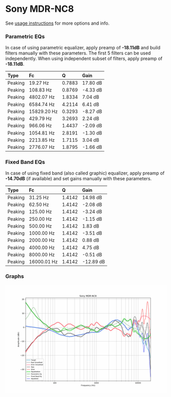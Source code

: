 # Sony MDR-NC8
See [usage instructions](https://github.com/jaakkopasanen/AutoEq#usage) for more options and info.

### Parametric EQs
In case of using parametric equalizer, apply preamp of **-18.11dB** and build filters manually
with these parameters. The first 5 filters can be used independently.
When using independent subset of filters, apply preamp of **-18.11dB**.

| Type    | Fc          |      Q | Gain     |
|:--------|:------------|:-------|:---------|
| Peaking | 19.27 Hz    | 0.7883 | 17.80 dB |
| Peaking | 108.83 Hz   | 0.8769 | -4.33 dB |
| Peaking | 4802.07 Hz  | 1.8334 | 7.04 dB  |
| Peaking | 6584.74 Hz  | 4.2114 | 6.41 dB  |
| Peaking | 15829.20 Hz | 0.3293 | -8.27 dB |
| Peaking | 429.79 Hz   | 3.2693 | 2.24 dB  |
| Peaking | 966.06 Hz   | 1.4437 | -2.09 dB |
| Peaking | 1054.81 Hz  | 2.8191 | -1.30 dB |
| Peaking | 2213.85 Hz  | 1.7115 | 3.04 dB  |
| Peaking | 2776.07 Hz  | 1.8795 | -1.66 dB |

### Fixed Band EQs
In case of using fixed band (also called graphic) equalizer, apply preamp of **-14.70dB**
(if available) and set gains manually with these parameters.

| Type    | Fc          |      Q | Gain      |
|:--------|:------------|:-------|:----------|
| Peaking | 31.25 Hz    | 1.4142 | 14.98 dB  |
| Peaking | 62.50 Hz    | 1.4142 | -2.08 dB  |
| Peaking | 125.00 Hz   | 1.4142 | -3.24 dB  |
| Peaking | 250.00 Hz   | 1.4142 | -1.15 dB  |
| Peaking | 500.00 Hz   | 1.4142 | 1.83 dB   |
| Peaking | 1000.00 Hz  | 1.4142 | -3.51 dB  |
| Peaking | 2000.00 Hz  | 1.4142 | 0.88 dB   |
| Peaking | 4000.00 Hz  | 1.4142 | 4.75 dB   |
| Peaking | 8000.00 Hz  | 1.4142 | -0.51 dB  |
| Peaking | 16000.01 Hz | 1.4142 | -12.89 dB |

### Graphs
![](./Sony%20MDR-NC8.png)